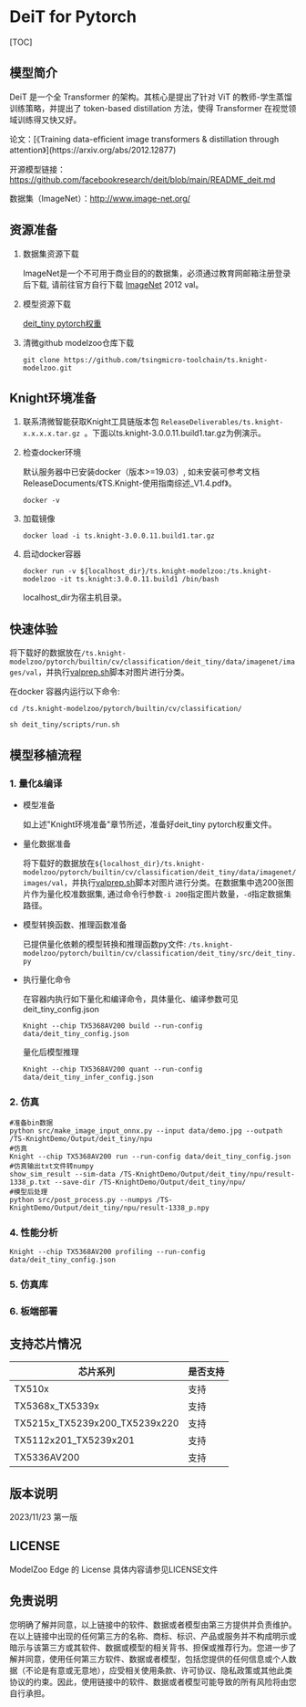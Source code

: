 # DeiT for Pytorch

<!--命名规则 {model_name}-{dataset}-{framework}-->

[TOC]

## 模型简介

DeiT 是一个全 Transformer 的架构。其核心是提出了针对 ViT 的教师-学生蒸馏训练策略，并提出了 token-based distillation 方法，使得 Transformer 在视觉领域训练得又快又好。

<!--可选-->论文：[《Training data-efﬁcient image transformers & distillation through attention》](https://arxiv.org/abs/2012.12877)

开源模型链接：https://github.com/facebookresearch/deit/blob/main/README_deit.md

数据集（ImageNet）：http://www.image-net.org/

## 资源准备

1. 数据集资源下载

	ImageNet是一个不可用于商业目的的数据集，必须通过教育网邮箱注册登录后下载, 请前往官方自行下载 [ImageNet](http://image-net.org/) 2012 val。

2. 模型资源下载

	[deit_tiny pytorch权重](https://dl.fbaipublicfiles.com/deit/deit_tiny_patch16_224-a1311bcf.pth)

3. 清微github modelzoo仓库下载

	```git clone https://github.com/tsingmicro-toolchain/ts.knight-modelzoo.git```

## Knight环境准备

1. 联系清微智能获取Knight工具链版本包 ```ReleaseDeliverables/ts.knight-x.x.x.x.tar.gz ```。下面以ts.knight-3.0.0.11.build1.tar.gz为例演示。

2. 检查docker环境

	​默认服务器中已安装docker（版本>=19.03）, 如未安装可参考文档ReleaseDocuments/《TS.Knight-使用指南综述_V1.4.pdf》。
	
	```
	docker -v   
	```

3. 加载镜像
	
	```
	docker load -i ts.knight-3.0.0.11.build1.tar.gz
	```

4. 启动docker容器

	```
	docker run -v ${localhost_dir}/ts.knight-modelzoo:/ts.knight-modelzoo -it ts.knight:3.0.0.11.build1 /bin/bash
	```
	
	localhost_dir为宿主机目录。

## 快速体验
将下载好的数据放在`/ts.knight-modelzoo/pytorch/builtin/cv/classification/deit_tiny/data/imagenet/images/val`，并执行[valprep.sh](https://pan.baidu.com/s/12j74t9xiHWHiVD-pDILBng?pwd=li7r)脚本对图片进行分类。

在docker 容器内运行以下命令:

```
cd /ts.knight-modelzoo/pytorch/builtin/cv/classification/
```

```
sh deit_tiny/scripts/run.sh
```

## 模型移植流程

### 1. 量化&编译

-   模型准备
	
	如上述"Knight环境准备"章节所述，准备好deit_tiny pytorch权重文件。
	

-   量化数据准备

    将下载好的数据放在`${localhost_dir}/ts.knight-modelzoo/pytorch/builtin/cv/classification/deit_tiny/data/imagenet/images/val`，并执行[valprep.sh](https://pan.baidu.com/s/1rAOzMAZhlN6sCvJMoBQROg?pwd=u2np)脚本对图片进行分类。在数据集中选200张图片作为量化校准数据集, 通过命令行参数```-i 200```指定图片数量，```-d```指定数据集路径。

-   模型转换函数、推理函数准备
	
	已提供量化依赖的模型转换和推理函数py文件: ```/ts.knight-modelzoo/pytorch/builtin/cv/classification/deit_tiny/src/deit_tiny.py```

-   执行量化命令

	在容器内执行如下量化和编译命令，具体量化、编译参数可见 deit_tiny_config.json

    	Knight --chip TX5368AV200 build --run-config data/deit_tiny_config.json
	
	量化后模型推理

    	Knight --chip TX5368AV200 quant --run-config data/deit_tiny_infer_config.json



### 2. 仿真

    #准备bin数据
    python src/make_image_input_onnx.py --input data/demo.jpg --outpath /TS-KnightDemo/Output/deit_tiny/npu
    #仿真
    Knight --chip TX5368AV200 run --run-config data/deit_tiny_config.json
	#仿真输出txt文件转numpy
	show_sim_result --sim-data /TS-KnightDemo/Output/deit_tiny/npu/result-1338_p.txt --save-dir /TS-KnightDemo/Output/deit_tiny/npu/
	#模型后处理
	python src/post_process.py --numpys /TS-KnightDemo/Output/deit_tiny/npu/result-1338_p.npy

### 4. 性能分析

```
Knight --chip TX5368AV200 profiling --run-config data/deit_tiny_config.json
```

### 5. 仿真库

### 6. 板端部署



## 支持芯片情况

| 芯片系列                                          | 是否支持 |
| ------------------------------------------------ | ------- |
| TX510x                                           | 支持     |
| TX5368x_TX5339x                                  | 支持     |
| TX5215x_TX5239x200_TX5239x220 | 支持     |
| TX5112x201_TX5239x201                            | 支持     |
| TX5336AV200                                      | 支持     |



## 版本说明

2023/11/23  第一版



## LICENSE

ModelZoo Edge 的 License 具体内容请参见LICENSE文件

## 免责说明

您明确了解并同意，以上链接中的软件、数据或者模型由第三方提供并负责维护。在以上链接中出现的任何第三方的名称、商标、标识、产品或服务并不构成明示或暗示与该第三方或其软件、数据或模型的相关背书、担保或推荐行为。您进一步了解并同意，使用任何第三方软件、数据或者模型，包括您提供的任何信息或个人数据（不论是有意或无意地），应受相关使用条款、许可协议、隐私政策或其他此类协议的约束。因此，使用链接中的软件、数据或者模型可能导致的所有风险将由您自行承担。



